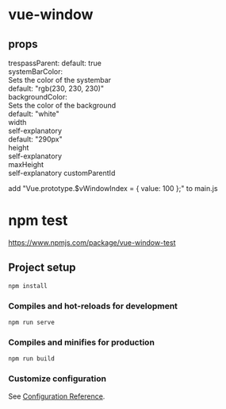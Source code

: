 # vue-window

## props

trespassParent: 
default: true  
systemBarColor:  
Sets the color of the systembar  
default: "rgb(230, 230, 230)"  
backgroundColor:  
Sets the color of the background  
default: "white"  
width  
self-explanatory  
default: "290px"  
height  
self-explanatory  
maxHeight  
self-explanatory
customParentId

add "Vue.prototype.$vWindowIndex = { value: 100 };" to main.js

# npm test

https://www.npmjs.com/package/vue-window-test

## Project setup

```
npm install
```

### Compiles and hot-reloads for development

```
npm run serve
```

### Compiles and minifies for production

```
npm run build
```

### Customize configuration

See [Configuration Reference](https://cli.vuejs.org/config/).

